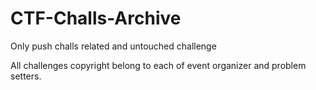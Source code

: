 # CTF-Challs-Archive

Only push challs related and untouched challenge

All challenges copyright belong to each of event organizer and problem setters.
